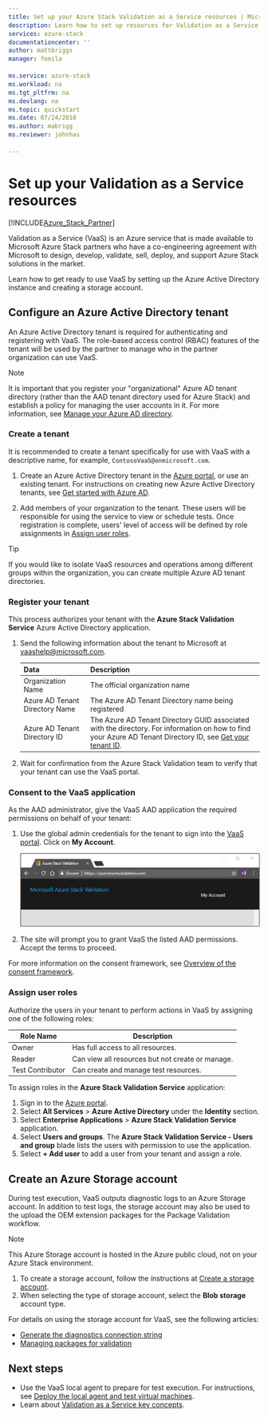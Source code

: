 ```yaml
---
title: Set up your Azure Stack Validation as a Service resources | Microsoft Docs
description: Learn how to set up resources for Validation as a Service.
services: azure-stack
documentationcenter: ''
author: mattbriggs
manager: femila

ms.service: azure-stack
ms.workload: na
ms.tgt_pltfrm: na
ms.devlang: na
ms.topic: quickstart
ms.date: 07/24/2018
ms.author: mabrigg
ms.reviewer: johnhas

---
```


# Set up your Validation as a Service resources

[!INCLUDE[Azure_Stack_Partner](./includes/azure-stack-partner-appliesto.md)]

Validation as a Service (VaaS) is an Azure service that is made available to Microsoft Azure Stack partners who have a co-engineering agreement with Microsoft to design, develop, validate, sell, deploy, and support Azure Stack solutions in the market.

Learn how to get ready to use VaaS by setting up the Azure Active Directory instance and creating a storage account.

## Configure an Azure Active Directory tenant

An Azure Active Directory tenant is required for authenticating and registering with VaaS. The role-based access control (RBAC) features of the tenant will be used by the partner to manage who in the partner organization can use VaaS.

> [!NOTE]
> It is important that you register your "organizational" Azure AD tenant directory (rather than the AAD tenant directory used for Azure Stack) and establish a policy for managing the user accounts in it. For more information, see [Manage your Azure AD directory](https://docs.microsoft.com/azure/active-directory/active-directory-administer).

### Create a tenant

It is recommended to create a tenant specifically for use with VaaS with a descriptive name, for example, `ContosoVaaS@onmicrosoft.com`.

1. Create an Azure Active Directory tenant in the [Azure portal](https://portal.azure.com), or use an existing tenant. For instructions on creating new Azure Active Directory tenants, see [Get started with Azure AD](https://docs.microsoft.com/azure/active-directory/get-started-azure-ad).

2. Add members of your organization to the tenant. These users will be responsible for using the service to view or schedule tests. Once registration is complete, users' level of access will be defined by role assignments in [Assign user roles](#assign-user-roles).

> [!TIP]
> If you would like to isolate VaaS resources and operations among different groups within the organization, you can create multiple Azure AD tenant directories.

### Register your tenant

This process authorizes your tenant with the **Azure Stack Validation Service** Azure Active Directory application.

1. Send the following information about the tenant to Microsoft at [vaashelp@microsoft.com](mailto:vaashelp@microsoft.com).

    | Data | Description |
    |--------------------------------|---------------------------------------------------------------------------------------------|
    | Organization Name | The official organization name |
    | Azure AD Tenant Directory Name | The Azure AD Tenant Directory name being registered |
    | Azure AD Tenant Directory ID | The Azure AD Tenant Directory GUID associated with the directory. For information on how to find your Azure AD Tenant Directory ID, see [Get your tenant ID](https://docs.microsoft.com/azure/azure-resource-manager/resource-group-create-service-principal-portal#get-tenant-id). |

2. Wait for confirmation from the Azure Stack Validation team to verify that your tenant can use the VaaS portal.

### Consent to the VaaS application

As the AAD administrator, give the VaaS AAD application the required permissions on behalf of your tenant:

1. Use the global admin credentials for the tenant to sign into the [VaaS portal](https://azurestackvalidation.com/). Click on **My Account**.

    ![Sign to the VaaS portal](media/vaas_portalsignin.png)

2. The site will prompt you to grant VaaS the listed AAD permissions. Accept the terms to proceed.

For more information on the consent framework, see [Overview of the consent framework](https://docs.microsoft.com/en-us/azure/active-directory/develop/quickstart-v1-integrate-apps-with-azure-ad#overview-of-the-consent-framework).

### Assign user roles

Authorize the users in your tenant to perform actions in VaaS by assigning one of the following roles:

| Role Name | Description |
|---------------------|------------------------------------------|
| Owner | Has full access to all resources. |
| Reader | Can view all resources but not create or manage. |
| Test Contributor | Can create and manage test resources. |

To assign roles in the **Azure Stack Validation Service** application:

1. Sign in to the [Azure portal](https://portal.azure.com).
2. Select **All Services** > **Azure Active Directory** under the **Identity** section.
3. Select **Enterprise Applications** > **Azure Stack Validation Service** application.
4. Select **Users and groups**. The **Azure Stack Validation Service - Users and group** blade lists the users with permission to use the application.
5. Select **+ Add user** to add a user from your tenant and assign a role.

## Create an Azure Storage account

During test execution, VaaS outputs diagnostic logs to an Azure Storage account. In addition to test logs, the storage account may also be used to the upload the OEM extension packages for the Package Validation workflow.

> [!NOTE]
> This Azure Storage account is hosted in the Azure public cloud, not on your Azure Stack environment.

1. To create a storage account, follow the instructions at [Create a storage account](https://docs.microsoft.com/en-us/azure/storage/storage-create-storage-account#create-a-storage-account).
2. When selecting the type of storage account, select the **Blob storage** account type.

For details on using the storage account for VaaS, see the following articles:

- [Generate the diagnostics connection string](azure-stack-vaas-parameters.md#generate-the-diagnostics-connection-string)
- [Managing packages for validation](azure-stack-vaas-validate-oem-package.md#managing-packages-for-validation)

## Next steps

- Use the VaaS local agent to prepare for test execution. For instructions, see [Deploy the local agent and test virtual machines](azure-stack-vaas-test-vm.md).
- Learn about [Validation as a Service key concepts](azure-stack-vaas-key-concepts.md).
